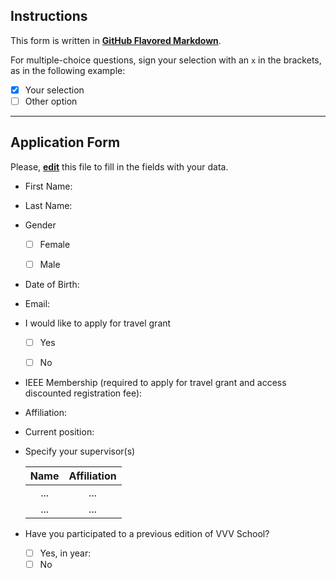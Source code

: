 ## Instructions

This form is written in [**GitHub Flavored Markdown**](https://guides.github.com/features/mastering-markdown).

For multiple-choice questions, sign your selection with an `x` in the brackets, as in the following example:

- [x] Your selection
- [ ] Other option

---
## Application Form
Please, [**edit**](https://help.github.com/articles/editing-files-in-your-repository) this file to fill in the fields with your data.

- First Name:


- Last Name:


- Gender
  - [ ] Female
  - [ ] Male


- Date of Birth:


- Email:


- I would like to apply for travel grant
  - [ ] Yes
  - [ ] No


- IEEE Membership (required to apply for travel grant and access discounted registration fee):


- Affiliation:


- Current position:


- Specify your supervisor(s)

  | Name | Affiliation |
  | :---: | :---: |
  | ... | ... |
  | ... | ... |


- Have you participated to a previous edition of VVV School?
  - [ ] Yes, in year:
  - [ ] No
